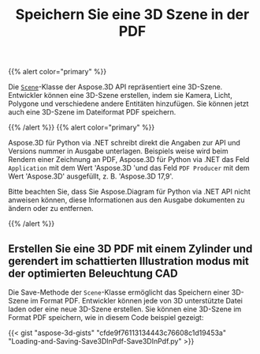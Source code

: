 ﻿---
title: Speichern Sie eine 3D Szene in der PDF
type: docs
weight: 60
url: /de/python-net/save-a-3d-scene-in-the-pdf/
description: Die Szene klasse der Aspose.3D API repräsentiert eine 3D-Szene. Entwickler können eine 3D-Szene erstellen, indem sie Kamera, Licht, Polygone und verschiedene andere Entitäten hinzufügen. Sie können jetzt auch eine 3D-Szene im Dateiformat PDF speichern.
---
{{% alert color="primary" %}} 

Die [`Scene`](https://reference.aspose.com/3d/net/aspose.threed/scene)-Klasse der Aspose.3D API repräsentiert eine 3D-Szene. Entwickler können eine 3D-Szene erstellen, indem sie Kamera, Licht, Polygone und verschiedene andere Entitäten hinzufügen. Sie können jetzt auch eine 3D-Szene im Dateiformat PDF speichern.

{{% /alert %}} {{% alert color="primary" %}} 

Aspose.3D für Python via .NET schreibt direkt die Angaben zur API und Versions nummer in Ausgabe unterlagen. Beispiels weise wird beim Rendern einer Zeichnung an PDF, Aspose.3D für Python via .NET das Feld `Application` mit dem Wert 'Aspose.3D 'und das Feld `PDF Producer` mit dem Wert 'Aspose.3D' ausgefüllt, z. B. 'Aspose.3D 17,9'.

Bitte beachten Sie, dass Sie Aspose.Diagram für Python via .NET API nicht anweisen können, diese Informationen aus den Ausgabe dokumenten zu ändern oder zu entfernen.

{{% /alert %}} 
## **Erstellen Sie eine 3D PDF mit einem Zylinder und gerendert im schattierten Illustration modus mit der optimierten Beleuchtung CAD**
Die Save-Methode der `Scene`-Klasse ermöglicht das Speichern einer 3D-Szene im Format PDF. Entwickler können jede von 3D unterstützte Datei laden oder eine neue 3D-Szene erstellen. Sie können eine 3D-Szene im Format PDF speichern, wie in diesem Code beispiel gezeigt:

{{< gist "aspose-3d-gists" "cfde9f76113134443c76608c1d19453a" "Loading-and-Saving-Save3DInPdf-Save3DInPdf.py" >}}
